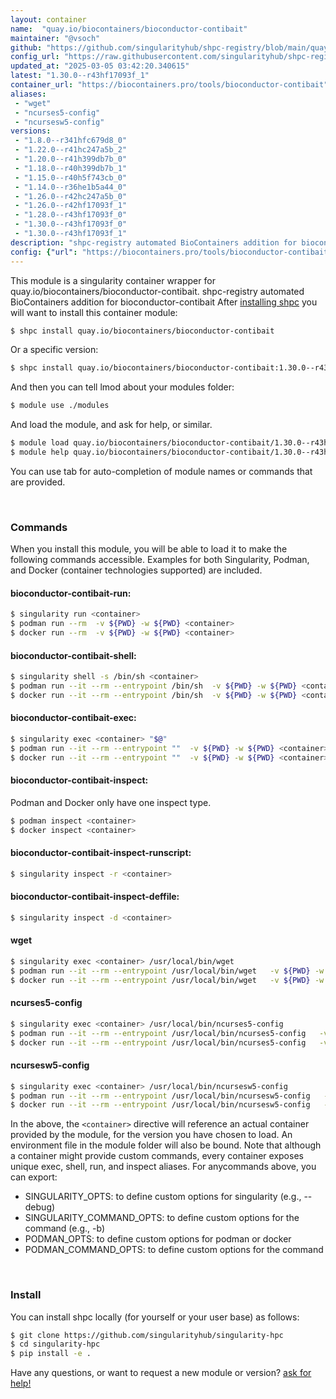 ```yaml
---
layout: container
name:  "quay.io/biocontainers/bioconductor-contibait"
maintainer: "@vsoch"
github: "https://github.com/singularityhub/shpc-registry/blob/main/quay.io/biocontainers/bioconductor-contibait/container.yaml"
config_url: "https://raw.githubusercontent.com/singularityhub/shpc-registry/main/quay.io/biocontainers/bioconductor-contibait/container.yaml"
updated_at: "2025-03-05 03:42:20.340615"
latest: "1.30.0--r43hf17093f_1"
container_url: "https://biocontainers.pro/tools/bioconductor-contibait"
aliases:
 - "wget"
 - "ncurses5-config"
 - "ncursesw5-config"
versions:
 - "1.8.0--r341hfc679d8_0"
 - "1.22.0--r41hc247a5b_2"
 - "1.20.0--r41h399db7b_0"
 - "1.18.0--r40h399db7b_1"
 - "1.15.0--r40h5f743cb_0"
 - "1.14.0--r36he1b5a44_0"
 - "1.26.0--r42hc247a5b_0"
 - "1.26.0--r42hf17093f_1"
 - "1.28.0--r43hf17093f_0"
 - "1.30.0--r43hf17093f_0"
 - "1.30.0--r43hf17093f_1"
description: "shpc-registry automated BioContainers addition for bioconductor-contibait"
config: {"url": "https://biocontainers.pro/tools/bioconductor-contibait", "maintainer": "@vsoch", "description": "shpc-registry automated BioContainers addition for bioconductor-contibait", "latest": {"1.30.0--r43hf17093f_1": "sha256:9db2a3b24198ca6885043e3eb9c69a493c70f55233c7b206b04dcf0e8960407a"}, "tags": {"1.8.0--r341hfc679d8_0": "sha256:188ed116bef3a0382f08a6b665dd8ac735c44fbc2fa85fcb0ffdb1b719a42600", "1.22.0--r41hc247a5b_2": "sha256:93544750937522ee15a0789a45b598859be3a7b9a5c69e83d3f6da7feb33a317", "1.20.0--r41h399db7b_0": "sha256:ff666f8ee50b8574e2ec1b2ac46639f5fb542a5523400ba16dde5679a97ede0d", "1.18.0--r40h399db7b_1": "sha256:50b3d2511106ad0ce915d70d7a3f31529827a68c0e90059b0acc4624e60fd5cb", "1.15.0--r40h5f743cb_0": "sha256:08bc5b9d0b679adeac2966ec24c1c04a29db864f291390e9f4b0b24ce391d78e", "1.14.0--r36he1b5a44_0": "sha256:39694871a0420465f7c2c01c4f4d457ee5e5a752d08e52b4a9a2e877d52f0c04", "1.26.0--r42hc247a5b_0": "sha256:c7fa5878f2ee401c20d8e4ccff5417765440780fee87d27ff6a1980fda30e7d6", "1.26.0--r42hf17093f_1": "sha256:b364b750e0f24a9105d87f90dbf4950da0400b8fdb4dafc71356f06dbe5f8309", "1.28.0--r43hf17093f_0": "sha256:870b4e1ed328e3e94081eeeabedc256a903507de8c35ae1720f8d13086ec208d", "1.30.0--r43hf17093f_0": "sha256:9e400844801a5ec4579f3d0a1e4e53d652a923eccc5454df0aaa878f85682923", "1.30.0--r43hf17093f_1": "sha256:9db2a3b24198ca6885043e3eb9c69a493c70f55233c7b206b04dcf0e8960407a"}, "docker": "quay.io/biocontainers/bioconductor-contibait", "aliases": {"wget": "/usr/local/bin/wget", "ncurses5-config": "/usr/local/bin/ncurses5-config", "ncursesw5-config": "/usr/local/bin/ncursesw5-config"}}
---
```


This module is a singularity container wrapper for quay.io/biocontainers/bioconductor-contibait.
shpc-registry automated BioContainers addition for bioconductor-contibait
After [installing shpc](#install) you will want to install this container module:


```bash
$ shpc install quay.io/biocontainers/bioconductor-contibait
```

Or a specific version:

```bash
$ shpc install quay.io/biocontainers/bioconductor-contibait:1.30.0--r43hf17093f_1
```

And then you can tell lmod about your modules folder:

```bash
$ module use ./modules
```

And load the module, and ask for help, or similar.

```bash
$ module load quay.io/biocontainers/bioconductor-contibait/1.30.0--r43hf17093f_1
$ module help quay.io/biocontainers/bioconductor-contibait/1.30.0--r43hf17093f_1
```

You can use tab for auto-completion of module names or commands that are provided.

<br>

### Commands

When you install this module, you will be able to load it to make the following commands accessible.
Examples for both Singularity, Podman, and Docker (container technologies supported) are included.

#### bioconductor-contibait-run:

```bash
$ singularity run <container>
$ podman run --rm  -v ${PWD} -w ${PWD} <container>
$ docker run --rm  -v ${PWD} -w ${PWD} <container>
```

#### bioconductor-contibait-shell:

```bash
$ singularity shell -s /bin/sh <container>
$ podman run --it --rm --entrypoint /bin/sh  -v ${PWD} -w ${PWD} <container>
$ docker run --it --rm --entrypoint /bin/sh  -v ${PWD} -w ${PWD} <container>
```

#### bioconductor-contibait-exec:

```bash
$ singularity exec <container> "$@"
$ podman run --it --rm --entrypoint ""  -v ${PWD} -w ${PWD} <container> "$@"
$ docker run --it --rm --entrypoint ""  -v ${PWD} -w ${PWD} <container> "$@"
```

#### bioconductor-contibait-inspect:

Podman and Docker only have one inspect type.

```bash
$ podman inspect <container>
$ docker inspect <container>
```

#### bioconductor-contibait-inspect-runscript:

```bash
$ singularity inspect -r <container>
```

#### bioconductor-contibait-inspect-deffile:

```bash
$ singularity inspect -d <container>
```


#### wget

```bash
$ singularity exec <container> /usr/local/bin/wget
$ podman run --it --rm --entrypoint /usr/local/bin/wget   -v ${PWD} -w ${PWD} <container> -c " $@"
$ docker run --it --rm --entrypoint /usr/local/bin/wget   -v ${PWD} -w ${PWD} <container> -c " $@"
```


#### ncurses5-config

```bash
$ singularity exec <container> /usr/local/bin/ncurses5-config
$ podman run --it --rm --entrypoint /usr/local/bin/ncurses5-config   -v ${PWD} -w ${PWD} <container> -c " $@"
$ docker run --it --rm --entrypoint /usr/local/bin/ncurses5-config   -v ${PWD} -w ${PWD} <container> -c " $@"
```


#### ncursesw5-config

```bash
$ singularity exec <container> /usr/local/bin/ncursesw5-config
$ podman run --it --rm --entrypoint /usr/local/bin/ncursesw5-config   -v ${PWD} -w ${PWD} <container> -c " $@"
$ docker run --it --rm --entrypoint /usr/local/bin/ncursesw5-config   -v ${PWD} -w ${PWD} <container> -c " $@"
```



In the above, the `<container>` directive will reference an actual container provided
by the module, for the version you have chosen to load. An environment file in the
module folder will also be bound. Note that although a container
might provide custom commands, every container exposes unique exec, shell, run, and
inspect aliases. For anycommands above, you can export:

 - SINGULARITY_OPTS: to define custom options for singularity (e.g., --debug)
 - SINGULARITY_COMMAND_OPTS: to define custom options for the command (e.g., -b)
 - PODMAN_OPTS: to define custom options for podman or docker
 - PODMAN_COMMAND_OPTS: to define custom options for the command

<br>

### Install

You can install shpc locally (for yourself or your user base) as follows:

```bash
$ git clone https://github.com/singularityhub/singularity-hpc
$ cd singularity-hpc
$ pip install -e .
```

Have any questions, or want to request a new module or version? [ask for help!](https://github.com/singularityhub/singularity-hpc/issues)
